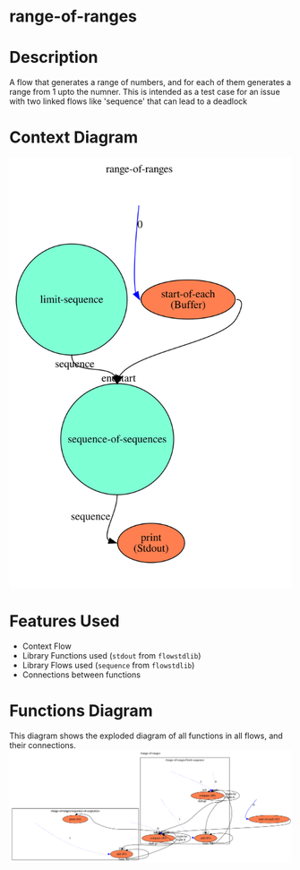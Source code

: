 range-of-ranges
==

Description
===
A flow that generates a range of numbers, and for each of them generates a range from 1 upto the numner.
This is intended as a test case for an issue with two linked flows like 'sequence' that can lead to a deadlock

Context Diagram
===
![Context diagram](range-of-ranges.dot.svg)

Features Used
===
* Context Flow
* Library Functions used (`stdout` from `flowstdlib`)
* Library Flows used (`sequence` from `flowstdlib`)
* Connections between functions

Functions Diagram
===
This diagram shows the exploded diagram of all functions in all flows, and their connections.
![Full functions diagram](functions.dot.svg)